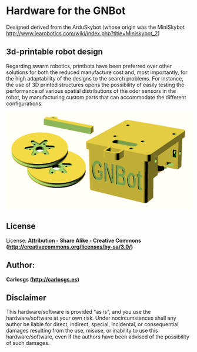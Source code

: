 Hardware for the GNBot
=====

Designed derived from the ArduSkybot (whose origin was the MiniSkybot <http://www.iearobotics.com/wiki/index.php?title=Miniskybot_2>)

3d-printable robot design  
--

Regarding swarm robotics, printbots have been preferred over other solutions for both the reduced manufacture cost and, most importantly, for the high adaptability of the designs to the search problems. For instance, the use of 3D printed structures opens the possibility of easily testing the performance of various spatial distributions of the odor sensors in the robot, by manufacturing custom parts that can accommodate the different configurations.


![ScreenShot](Pictures/GNBot_1.0_hardware.png)  

License  
--
License: **Attribution - Share Alike - Creative Commons (<http://creativecommons.org/licenses/by-sa/3.0/>)**  

Author:  
--
**Carlosgs (<http://carlosgs.es>)**  

Disclaimer  
--
This hardware/software is provided "as is", and you use the hardware/software at your own risk. Under nocircumstances shall any author be liable for direct, indirect, special, incidental, or consequential damages resulting from the use, misuse, or inability to use this hardware/software, even if the authors have been advised of the possibility of such damages.  

